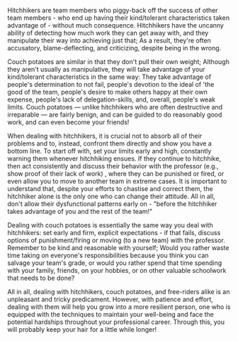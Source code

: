 Hitchhikers are team members who piggy-back off the success of other team members - who end up having their kind/tolerant characteristics taken advantage of - without much consequence. Hitchhikers have the uncanny ability of detecting how much work they can get away with, and they manipulate their way into achieving just that; As a result, they're often accusatory, blame-deflecting, and criticizing, despite being in the wrong. 

Couch potatoes are similar in that they don't pull their own weight; Although they aren't usually as manipulative, they will take advantage of your kind/tolerant characteristics in the same way: They take advantage of people's determination to not fail, people's devotion to the ideal of 'the good of the team, people's desire to make others happy at their own expense, people's lack of delegation-skills, and, overall, people's weak limits. Couch potatoes — unlike hitchhikers who are often destructive and irreparable — are fairly benign, and can be guided to do reasonably good work, and can even become your friends!

When dealing with hitchhikers, it is crucial not to absorb all of their problems and to, instead, confront them directly and show you have a bottom line. To start off with, set your limits early and high, constantly warning them whenever hitchhiking ensues. If they continue to hitchhike, then act consistently and discuss their behavior with the professor  (e.g., show proof of their lack of work) , where they can be punished or fired, or even allow you to move to another team in extreme cases. It is important to understand that, despite your efforts to chastise and correct them, the hitchhiker alone is the only one who can change their attitude. All in all, don't allow their dysfunctional patterns early on - "before the hitchhiker takes advantage of you and the rest of the team!"

Dealing with couch potatoes is essentially the same way you deal with hitchhikers: set early and firm, explicit expectations - if that fails, discuss options of punishment/firing or moving (to a new team) with the professor. Remember to be kind and reasonable with yourself; Would you rather waste time taking on everyone's responsibilities because you think you can salvage your team's grade, or would you rather spend that time spending with your family, friends, on your hobbies, or on other valuable schoolwork that needs to be done?

All in all, dealing with hitchhikers, couch potatoes, and free-riders alike is an unpleasant and tricky predicament. However, with patience and effort, dealing with them will help you grow into a more resilient person, one who is equipped with the techniques to maintain your well-being and face the potential hardships throughout your professional career. Through this, you will probably keep your hair for a little while longer!